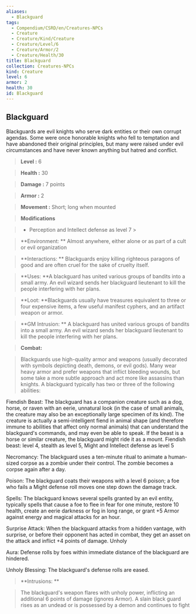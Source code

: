 ```yaml
---
aliases:
  - Blackguard
tags:
  - Compendium/CSRD/en/Creatures-NPCs
  - Creature
  - Creature/Kind/Creature
  - Creature/Level/6
  - Creature/Armor/2
  - Creature/Health/30
title: Blackguard
collection: Creatures-NPCs
kind: Creature
level: 6
armor: 2
health: 30
id: Blackguard
---
```

## Blackguard    
Blackguards are evil knights who serve dark entities or their own corrupt agendas. Some were once honorable knights who fell to temptation and have abandoned their original principles, but many were raised under evil circumstances and have never known anything but hatred and conflict.    
  
    
> **Level :** 6    
> **Health :** 30    
> **Damage :** 7 points    
> **Armor :** 2    
> **Movement :** Short; long when mounted    
> **Modifications**    
>- Perception and Intellect defense as level 7 >  
>    
> **Environment: ** Almost anywhere, either alone or as part of a cult or evil organization    
> **Interactions: ** Blackguards enjoy killing righteous paragons of good and are often cruel for the sake of cruelty itself.    
> **Uses: **A blackguard has united various groups of bandits into a small army. An evil wizard sends her blackguard lieutenant to kill the people interfering with her plans.    
> **Loot: **Blackguards usually have treasures equivalent to three or four expensive items, a few useful manifest cyphers, and an artifact weapon or armor.    
> **GM Intrusion: ** A blackguard has united various groups of bandits into a small army. An evil wizard sends her blackguard lieutenant to kill the people interfering with her plans.    
  
> **Combat:**   
> Blackguards use high-quality armor and weapons (usually decorated with symbols depicting death, demons, or evil gods). Many wear heavy armor and prefer weapons that inflict bleeding wounds, but some take a more subtle approach and act more like assassins than knights. A blackguard typically has two or three of the following abilities:   
Fiendish Beast: The blackguard has a companion creature such as a dog, horse, or raven with an eerie, unnatural look (in the case of small animals, the creature may also be an exceptionally large specimen of its kind). The creature is actually a semi-intelligent fiend in animal shape (and therefore immune to abilities that affect only normal animals) that can understand the blackguard's commands, and may even be able to speak. If the beast is a horse or similar creature, the blackguard might ride it as a mount. Fiendish beast: level 4, stealth as level 5, Might and Intellect defense as level 5  
Necromancy: The blackguard uses a ten-minute ritual to animate a human-sized corpse as a zombie under their control. The zombie becomes a corpse again after a day.   
Poison: The blackguard coats their weapons with a level 6 poison; a foe who fails a Might defense roll moves one step down the damage track.   
Spells: The blackguard knows several spells granted by an evil entity, typically spells that cause a foe to flee in fear for one minute, restore 10 health, create an eerie darkness or fog in long range, or grant +5 Armor against energy and magical attacks for an hour.   
Surprise Attack: When the blackguard attacks from a hidden vantage, with surprise, or before their opponent has acted in combat, they get an asset on the attack and inflict +4 points of damage. Unholy   
Aura: Defense rolls by foes within immediate distance of the blackguard are hindered.   
Unholy Blessing: The blackguard's defense rolls are eased.    
    
  
> **Intrusions: **   
> The blackguard's weapon flares with unholy power, inflicting an additional 6 points of damage (ignores Armor). A slain black guard rises as an undead or is possessed by a demon and continues to fight    
